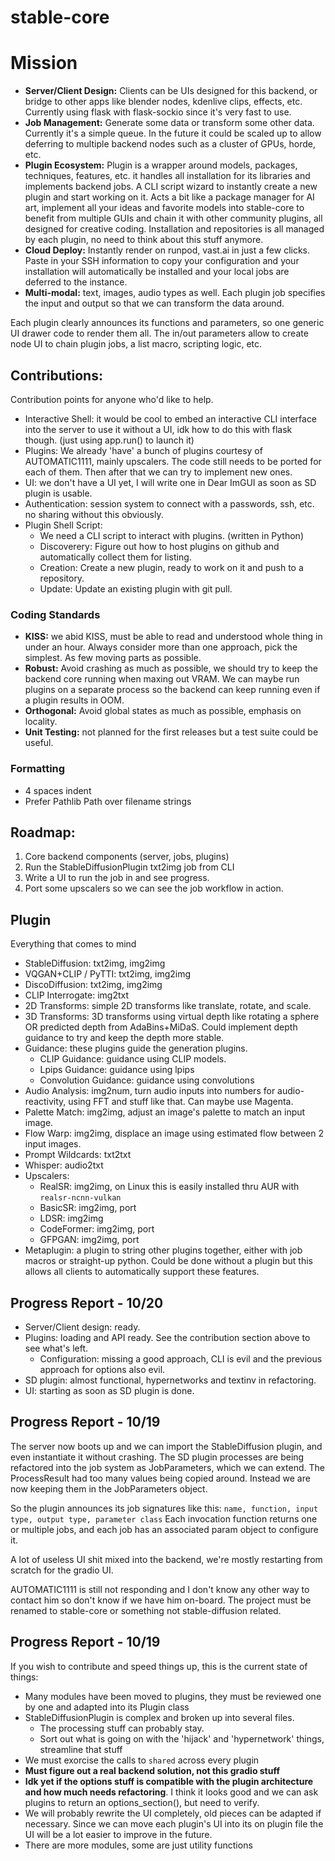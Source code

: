 # stable-core

# Mission

- **Server/Client Design:**  Clients can be UIs designed for this backend, or bridge to other apps like blender nodes, kdenlive clips, effects, etc. Currently using flask with flask-sockio since it's very fast to use.
- **Job Management:** Generate some data or transform some other data.  Currently it's a simple queue. In the future it could be scaled up to allow deferring to multiple backend nodes such as a cluster of GPUs, horde, etc.
- **Plugin Ecosystem:** Plugin is a wrapper around models, packages, techniques, features, etc. it handles all installation for its libraries and implements backend jobs. A CLI script wizard to instantly create a new plugin and start working on it. Acts a bit like a package manager for AI art, implement all your ideas and favorite models into stable-core to benefit from multiple GUIs and chain it with other community plugins, all designed for creative coding. Installation and repositories is all managed by each plugin, no need to think about this stuff anymore.
- **Cloud Deploy:** Instantly render on runpod, vast.ai in just a few clicks. Paste in your SSH information to copy your configuration and your installation will automatically be installed and your local jobs are deferred to the instance.
- **Multi-modal:** text, images, audio types as well. Each plugin job specifies the input and output so that we can transform the data around.

Each plugin clearly announces its functions and parameters, so one generic UI drawer code to render them all.
The in/out parameters allow to create node UI to chain plugin jobs, a list macro, scripting logic, etc.

## Contributions:

Contribution points for anyone who'd like to help.

- Interactive Shell: it would be cool to embed an interactive CLI interface into the server to use it without a UI, idk how to do this with flask though. (just using app.run() to launch it) 
- Plugins: We already 'have' a bunch of plugins courtesy of AUTOMATIC1111, mainly upscalers. The code still needs to be ported for each of them. Then after that we can try to implement new ones.
- UI: we don't have a UI yet, I will write one in Dear ImGUI as soon as SD plugin is usable.
- Authentication: session system to connect with a passwords, ssh, etc. no sharing without this obviously.
- Plugin Shell Script:
   - We need a CLI script to interact with plugins. (written in Python)
   - Discoverery: Figure out how to host plugins on github and automatically collect them for listing.
   - Creation: Create a new plugin, ready to work on it and push to a repository.
   - Update: Update an existing plugin with git pull.

### Coding Standards

- **KISS:** we abid KISS, must be able to read and understood whole thing in under an hour. Always consider more than one approach, pick the simplest. As few moving parts as possible.
- **Robust:** Avoid crashing as much as possible, we should try to keep the backend core running when maxing out VRAM. We can maybe run plugins on a separate process so the backend can keep running even if a plugin results in OOM.
- **Orthogonal:** Avoid global states as much as possible, emphasis on locality.
- **Unit Testing:** not planned for the first releases but a test suite could be useful.

### Formatting
- 4 spaces indent
- Prefer Pathlib Path over filename strings


## Roadmap:
1. Core backend components (server, jobs, plugins)
2. Run the StableDiffusionPlugin txt2img job from CLI
3. Write a UI to run the job in and see progress.
4. Port some upscalers so we can see the job workflow in action.

## Plugin

Everything that comes to mind

* StableDiffusion: txt2img, img2img
* VQGAN+CLIP / PyTTI: txt2img, img2img
* DiscoDiffusion: txt2img, img2img
* CLIP Interrogate: img2txt
* 2D Transforms: simple 2D transforms like translate, rotate, and scale.
* 3D Transforms: 3D transforms using virtual depth like rotating a sphere OR predicted depth from AdaBins+MiDaS. Could implement depth guidance to try and keep the depth more stable.
* Guidance: these plugins guide the generation plugins.
   * CLIP Guidance: guidance using CLIP models.
   * Lpips Guidance: guidance using lpips
   * Convolution Guidance: guidance using convolutions
* Audio Analysis: img2num, turn audio inputs into numbers for audio-reactivity, using FFT and stuff like that. Can maybe use Magenta.
* Palette Match: img2img, adjust an image's palette to match an input image.
* Flow Warp: img2img, displace an image using estimated flow between 2 input images.
* Prompt Wildcards: txt2txt
* Whisper: audio2txt
* Upscalers:
  * RealSR: img2img, on Linux this is easily installed thru AUR with `realsr-ncnn-vulkan`
  * BasicSR: img2img, port
  * LDSR: img2img
  * CodeFormer: img2img, port
  * GFPGAN: img2img, port
* Metaplugin: a plugin to string other plugins together, either with job macros or straight-up python. Could be done without a plugin but this allows all clients to automatically support these features.



## Progress Report - 10/20

- Server/Client design: ready.
- Plugins: loading and API ready. See the contribution section above to see what's left.
  - Configuration: missing a good approach, CLI is evil and the previous approach for options also evil.
- SD plugin: almost functional, hypernetworks and textinv in refactoring.
- UI: starting as soon as SD plugin is done.

## Progress Report - 10/19

The server now boots up and we can import the StableDiffusion plugin, and even instantiate it without crashing.
The SD plugin processes are being refactored into the job system as JobParameters, which we can extend.
The ProcessResult had too many values being copied around. Instead we are now keeping them in the JobParameters object. 

So the plugin announces its job signatures like this: `name, function, input type, output type, parameter class`
Each invocation function returns one or multiple jobs, and each job has an associated param object to configure it.

A lot of useless UI shit mixed into the backend, we're mostly restarting from scratch for the gradio UI.

AUTOMATIC1111 is still not responding and I don't know any other way to contact him so don't know if we have him on-board. The project must be renamed to stable-core or something not stable-diffusion related.

## Progress Report - 10/19

If you wish to contribute and speed things up, this is the current state of things:

- Many modules have been moved to plugins, they must be reviewed one by one and adapted into its Plugin class
- StableDiffusionPlugin is complex and broken up into several files.
   - The processing stuff can probably stay.
   - Sort out what is going on with the 'hijack' and 'hypernetwork' things, streamline that stuff
- We must exorcise the calls to `shared` across every plugin
- **Must figure out a real backend solution, not this gradio stuff**
- **Idk yet if the options stuff is compatible with the plugin architecture and how much needs refactoring**. I think it looks good and we can ask plugins to return an options_section(), but need to verify.
- We will probably rewrite the UI completely, old pieces can be adapted if necessary. Since we can move each plugin's UI into its on plugin file the UI will be a lot easier to improve in the future.
- There are more modules, some are just utility functions

